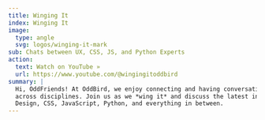 ```yaml
---
title: Winging It
index: Winging It
image:
  type: angle
  svg: logos/winging-it-mark
sub: Chats between UX, CSS, JS, and Python Experts
action:
  text: Watch on YouTube »
  url: https://www.youtube.com/@wingingitoddbird
summary: |
  Hi, OddFriends! At OddBird, we enjoy connecting and having conversations
  across disciplines. Join us as we *wing it* and discuss the latest in UX
  Design, CSS, JavaScript, Python, and everything in between.
---
```

